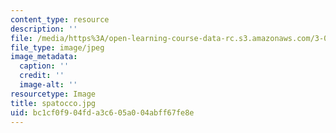 ```yaml
---
content_type: resource
description: ''
file: /media/https%3A/open-learning-course-data-rc.s3.amazonaws.com/3-091sc-introduction-to-solid-state-chemistry-fall-2010/bc1cf0f904fda3c605a004abff67fe8e_spatocco.jpg
file_type: image/jpeg
image_metadata:
  caption: ''
  credit: ''
  image-alt: ''
resourcetype: Image
title: spatocco.jpg
uid: bc1cf0f9-04fd-a3c6-05a0-04abff67fe8e
---
```

